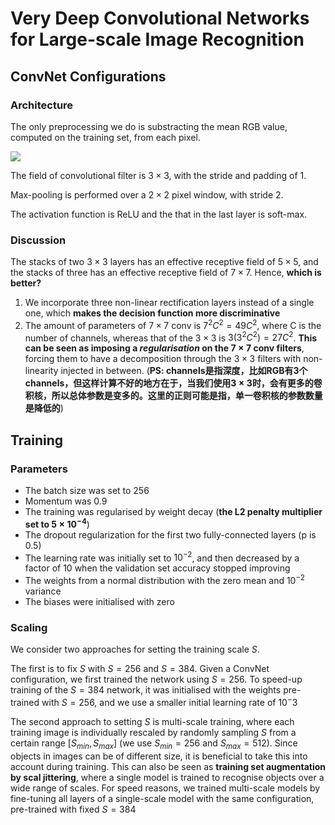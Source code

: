 # Very Deep Convolutional Networks for Large-scale Image Recognition

## ConvNet Configurations

### Architecture

The only preprocessing we do is substracting the mean RGB value, computed on the training set, from each pixel.

![](/assets/vgg_conf.png)

The field of convolutional filter is $3\times3$, with the stride and padding of 1.

Max-pooling is performed over a $2\times2$ pixel window, with stride 2. 

The activation function is ReLU and the that in the last layer is soft-max.

### Discussion

The stacks of two $3\times3$ layers has an effective receptive field of $5\times5$, and the stacks of three has an effective receptive field of $7\times7$. Hence, **which is better?**

1. We incorporate three non-linear rectification layers instead of a single one, which **makes the decision function more discriminative**
2. The amount of parameters of $7\times7$ conv is $7^2C^2 = 49C^2$, where C is the number of channels, whereas that of the $3\times3$ is $3(3^2C^2) = 27C^2$. **This can be seen as imposing a *regularisation* on the $7\times7$ conv filters**, forcing them to have a decomposition through the $3\times3$ filters with non-linearity injected in between. (**PS: channels是指深度，比如RGB有3个channels，但这样计算不好的地方在于，当我们使用$3\times3$时，会有更多的卷积核，所以总体参数是变多的。这里的正则可能是指，单一卷积核的参数数量是降低的**)

## Training

### Parameters

* The batch size was set to 256
* Momentum was 0.9
* The training was regularised by weight decay (**the L2 penalty multiplier set to $5\times10^{-4}$**)
* The dropout regularization for the first two fully-connected layers (p is 0.5)
* The learning rate was initially set to $10^{-2}$, and then decreased by a factor of 10 when the validation set accuracy stopped improving
* The weights from a normal distribution with the zero mean and $10^{-2}$ variance
* The biases were initialised with zero

### Scaling

We consider two approaches for setting the training scale $S$.

The first is to fix $S$ with $S = 256$ and $S = 384$. Given a ConvNet configuration, we first trained the network using $S = 256$. To speed-up training of the $S=384$ network, it was initialised with the weights pre-trained with $S=256$, and we use a smaller initial learning rate of $10^-3$

The second approach to setting $S$ is multi-scale training, where each training image is individually rescaled by randomly sampling $S$ from a certain range $[S_{min}, S_{max}]$ (we use $S_{min} = 256$ and $S_{max} = 512$). Since objects in images can be of different size, it is beneficial to take this into account during training. This can also be seen as **training set augmentation by scal jittering**, where a single model is trained to recognise objects over a wide range of scales. For speed reasons, we trained multi-scale models by fine-tuning all layers of a single-scale model with the same configuration, pre-trained with fixed $S=384$

